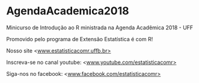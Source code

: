 # AgendaAcademica2018
Minicurso de Introdução ao R ministrada na Agenda Acadêmica 2018 - UFF

Promovido pelo programa de Extensão Estatística é com R! 

Nosso site <www.estatisticacomr.uffb.br>

Inscreva-se no canal youtube: <www.youtube.com/estatisticacomr>

Siga-nos no facebook: <www.facebook.com/estatisticacomr>
